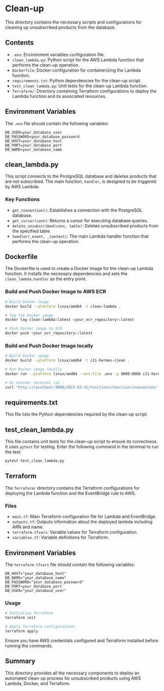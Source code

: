 # Clean-up

This directory contains the necessary scripts and configurations for cleaning up unsubscribed products from the database.

## Contents

- `.env`: Environment variables configuration file.
- `clean_lambda.py`: Python script for the AWS Lambda function that performs the clean-up operation.
- `Dockerfile`: Docker configuration for containerizing the Lambda function.
- `requirements.txt`: Python dependencies for the clean-up script.
- `test_clean_lambda.py`: Unit tests for the clean-up Lambda function.
- `Terraform/`: Directory containing Terraform configurations to deploy the Lambda function and its associated resources.

## Environment Variables

The `.env` file should contain the following variables:

```
DB_USER=your_database_user
DB_PASSWORD=your_database_password
DB_HOST=your_database_host
DB_PORT=your_database_port
DB_NAME=your_database_name
```

## clean_lambda.py

This script connects to the PostgreSQL database and deletes products that are not subscribed. The main function, `handler`, is designed to be triggered by AWS Lambda.

### Key Functions

- `get_connection()`: Establishes a connection with the PostgreSQL database.
- `get_cursor(conn)`: Returns a cursor for executing database queries.
- `delete_unsubscribed(conn, table)`: Deletes unsubscribed products from the specified table.
- `handler(_event, _context)`: The main Lambda handler function that performs the clean-up operation.

## Dockerfile

The Dockerfile is used to create a Docker image for the clean-up Lambda function. It installs the necessary dependencies and sets the `clean_lambda.handler` as the entry point.

### Build and Push Docker Image to AWS ECR

```sh
# Build Docker image
docker build --platform linux/amd64 -t clean-lambda .

# Tag the Docker image
docker tag clean-lambda:latest <your_ecr_repository>:latest

# Push Docker image to ECR
docker push <your_ecr_repository>:latest
```

### Build and Push Docker Image locally

```sh
# Build Docker image
docker build --platform linux/amd64 -t c11-hermes-clean .

# Run Docker image locally
docker run --platform linux/amd64 --env-file .env -p 9000:8080 c11-hermes-clean:latest

# On another terminal run :
curl "http://localhost:9000/2015-03-31/functions/function/invocations" -d "{}"
```

## requirements.txt

This file lists the Python dependencies required by the clean-up script.

## test_clean_lambda.py

This file contains unit tests for the clean-up script to ensure its correctness. It uses `pytest` for testing. Enter the following command in the terminal to run the test:

```sh
pytest test_clean_lambda.py
```

## Terraform

The `Terraform/` directory contains the Terraform configurations for deploying the Lambda function and the EventBridge rule to AWS.

### Files

- `main.tf`: Main Terraform configuration file for Lambda and EventBridge.
- `outputs.tf`: Outputs information about the deployed lambda including ARN and name.
- `terraform.tfvars`: Variable values for Terraform configuration.
- `variables.tf`: Variable definitions for Terraform.

## Environment Variables

The `terraform.tfvars` file should contain the following variables:

```hcl
DB_HOST="your_database_host"
DB_NAME="your_database_name"
DB_PASSWORD="your_database_password"
DB_PORT=your_database_port
DB_USER="your_database_user"
```

### Usage

```sh
# Initialize Terraform
terraform init

# Apply Terraform configurations
terraform apply
```

Ensure you have AWS credentials configured and Terraform installed before running the commands.

## Summary

This directory provides all the necessary components to deploy an automated clean-up process for unsubscribed products using AWS Lambda, Docker, and Terraform.